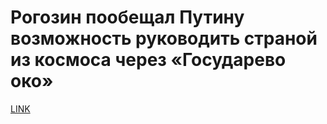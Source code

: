 # Рогозин пообещал Путину возможность руководить страной из космоса через «Государево око» 



[LINK](https://varlamov.ru/3464366.html)